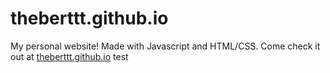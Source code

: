 # theberttt.github.io

My personal website! Made with Javascript and HTML/CSS.
Come check it out at [theberttt.github.io](https://theberttt.github.io/)
<a>test</a>
